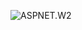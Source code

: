 ![ASPNET.W2](https://socialify.git.ci/Simomagy/ASPNET.W2/image?font=Raleway&logo=https%3A%2F%2Fcdn.discordapp.com%2Fattachments%2F873274384939364372%2F1262176606735306903%2Fbase-light.png%3Fex%3D67921c51%26is%3D6790cad1%26hm%3Dabb9570b35f031ba000fdbf7d3167ddcd2d89dfb100e3aa9a93d78c6edbd07ba%26&name=1&owner=1&theme=Dark)
